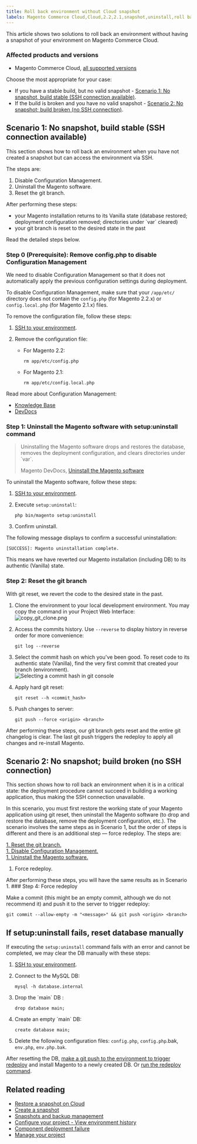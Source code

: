 ```yaml
---
title: Roll back environment without Cloud snapshot
labels: Magento Commerce Cloud,Cloud,2.2,2.1,snapshot,uninstall,roll back,commit,2.2.x,2.1.x,how to
---
```


This article shows two solutions to roll back an environment without having a snapshot of your environment on Magento Commerce Cloud.

### Affected products and versions

* Magento Commerce Cloud, [all supported versions](https://magento.com/sites/default/files/magento-software-lifecycle-policy.pdf)

Choose the most appropriate for your case:

* If you have a stable build, but no valid snapshot - [Scenario 1: No snapshot, build stable (SSH connection available)](scen2).
* If the build is broken and you have no valid snapshot - [Scenario 2: No snapshot; build broken (no SSH connection)](scen3).

<h2 id="scen2">Scenario 1: No snapshot, build stable (SSH connection available)</h2>

This section shows how to roll back an environment when you have not created a snapshot but can access the environment via SSH.

The steps are:

1. Disable Configuration Management.  
1. Uninstall the Magento software.  
1. Reset the git branch.

After performing these steps:

* your Magento installation returns to its Vanilla state (database restored; deployment configuration removed; directories under \`var\` cleared)
* your git branch is reset to the desired state in the past

Read the detailed steps below.

<h3 id="disable_config_management">Step 0 (Prerequisite): Remove config.php to disable Configuration Management</h3>

We need to disable Configuration Management so that it does not automatically apply the previous configuration settings during deployment.

To disable Configuration Management, make sure that your `` /app/etc/ `` directory does not contain the `` config.php `` (for Magento 2.2.x) or `` config.local.php `` (for Magento 2.1.x) files.

To remove the configuration file, follow these steps:

1. [SSH to your environment](http://devdocs.magento.com/guides/v2.2/cloud/env/environments-ssh.html#ssh).
1. Remove the configuration file:
    
    * For Magento 2.2:  
        
        
        <pre><code class="language-php">rm app/etc/config.php</code></pre>
        
        
    * For Magento 2.1:  
        
        
        <pre><code class="language-php">rm app/etc/config.local.php</code></pre>
        
        
    
    
    

Read more about Configuration Management:

* [Knowledge Base](https://support.magento.com/hc/en-us/articles/115003169574)
* [DevDocs](http://devdocs.magento.com/guides/v2.2/cloud/live/sens-data-over.html)

<h3 id="setup-uninstall">Step 1: Uninstall the Magento software with setup:uninstall command</h3>

>  
> Uninstalling the Magento software drops and restores the database, removes the deployment configuration, and clears directories under \`var\`.
> 
> Magento DevDocs, [Uninstall the Magento software](http://devdocs.magento.com/guides/v2.2/install-gde/install/cli/install-cli-uninstall.html#instgde-install-uninstall)
> 

To uninstall the Magento software, follow these steps:

1. [SSH to your environment](http://devdocs.magento.com/guides/v2.2/cloud/env/environments-ssh.html#ssh).
1. Execute `` setup:uninstall ``:  
    
    
    <pre><code class="language-php">php bin/magento setup:uninstall</code></pre>
    
    
1. Confirm uninstall.

The following message displays to confirm a successful uninstallation:

<pre><code class="language-php">[SUCCESS]: Magento uninstallation complete.</code></pre>

This means we have reverted our Magento installation (including DB) to its authentic (Vanilla) state.

<h3 id="reset-git-branch">Step 2: Reset the git branch</h3>

With git reset, we revert the code to the desired state in the past.

1. Clone the environment to your local development environment. You may copy the command in your Project Web Interface:  
    ![copy_git_clone.png](https://support.magento.com/hc/article_attachments/360000963074/copy_git_clone.png)
1. Access the commits history. Use `` --reverse `` to display history in reverse order for more convenience:  
    
    
    <pre><code class="language-git">git log --reverse</code></pre>
    
    
1. Select the commit hash on which you've been good. To reset code to its authentic state (Vanilla), find the very first commit that created your branch (environment).  
    ![Selecting a commit hash in git console](https://support.magento.com/hc/article_attachments/360000945733/select_commit_hash.png)
1. Apply hard git reset:  
    
    
    <pre><code class="language-git">git reset --h &lt;commit_hash></code></pre>
    
    
1. Push changes to server:  
    
    
    <pre><code class="language-git">git push --force &lt;origin> &lt;branch></code></pre>
    
    

After performing these steps, our git branch gets reset and the entire git changelog is clear. The last git push triggers the redeploy to apply all changes and re-install Magento.

<h2 id="scen3">Scenario 2: No snapshot; build broken (no SSH connection)</h2>

This section shows how to roll back an environment when it is in a critical state: the deployment procedure cannot succeed in building a working application, thus making the SSH connection unavailable.

In this scenario, you must first restore the working state of your Magento application using git reset, then uninstall the Magento software (to drop and restore the database, remove the deployment configuration, etc.). The scenario involves the same steps as in Scenario 1, but the order of steps is different and there is an additional step — force redeploy. The steps are:

[1. Reset the git branch.](https://support.magento.com/hc/en-us/articles/360000852534#reset-git-branch)  
[1. Disable Configuration Management.](https://support.magento.com/hc/en-us/articles/360000852534#disable_config_management)  
[1. Uninstall the Magento software.](https://support.magento.com/hc/en-us/articles/360000852534#setup-uninstall)  
1. Force redeploy.

After performing these steps, you will have the same results as in Scenario 1. ### Step 4: Force redeploy

Make a commit (this might be an empty commit, although we do not recommend it) and push it to the server to trigger redeploy:

<pre><code class="language-git">git commit --allow-empty -m "&lt;message>" &amp;&amp; git push &lt;origin> &lt;branch></code></pre>

## If setup:uninstall fails, reset database manually

If executing the `` setup:uninstall `` command fails with an error and cannot be completed, we may clear the DB manually with these steps:

1. [SSH to your environment](http://devdocs.magento.com/guides/v2.2/cloud/env/environments-ssh.html#ssh).
1. Connect to the MySQL DB:  
    
    
    <pre><code class="language-sql">mysql -h database.internal</code></pre>
    
    
1. Drop the \`main\` DB :  
    
    
    <pre><code class="language-sql">drop database main;</code></pre>
    
    
1. Create an empty \`main\` DB:  
    
    
    <pre><code class="language-sql">create database main;</code></pre>
    
    
1. Delete the following configuration files: `` config.php ``, `` config.php ``.bak, `` env.php ``, `` env.php.bak ``.

After resetting the DB, [make a git push to the environment to trigger redeploy](https://devdocs.magento.com/guides/v2.3/cloud/reference/cli-ref-topic.html#git-commands) and install Magento to a newly created DB. Or [run the redeploy command](https://devdocs.magento.com/guides/v2.3/cloud/reference/cli-ref-topic.html#environment-commands).

## Related reading

* [Restore a snapshot on Cloud](https://devdocs.magento.com/guides/v2.2/cloud/project/project-webint-snap.html#restore-snapshot)
* [Create a snapshot](https://devdocs.magento.com/guides/v2.2/cloud/project/project-webint-snap.html#create-snapshot)
* [Snapshots and backup management](https://devdocs.magento.com/guides/v2.3/cloud/project/project-webint-snap.html)
* [Configure your project - View environment history](https://devdocs.magento.com/guides/v2.3/cloud/project/project-webint-basic.html#project-conf-hist)
* [Component deployment failure](https://devdocs.magento.com/guides/v2.3/cloud/trouble/trouble_comp-deploy-fail.html)
* [Manage your project](https://devdocs.magento.com/guides/v2.3/cloud/project/projects.html)